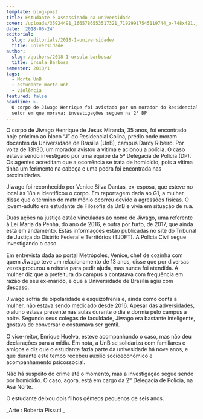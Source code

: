 ```yaml
---
template: blog-post
title: Estudante é assassinado na universidade
cover: /uploads/35924491_1665786553517321_71929917545119744_o-748x421.jpg
date: '2018-06-24'
editorial:
  slug: /editorials/2018-1-universidade/
  title: Universidade
author:
  slug: /authors/2018-1-ursula-barbosa/
  title: Úrsula Barbosa
semester: 2018/1
tags:
  - Morte UnB
  - estudante morto unb
  - violência
featured: false
headline: >-
  O corpo de Jiwago Henrique foi avistado por um morador do Residencial Colina,
  setor em que morava; investigações seguem na 2° DP
---
```

O corpo de Jiwago Henrique de Jesus Miranda, 35 anos, foi encontrado hoje próximo ao bloco “J” do Residencial Colina, prédio onde moram docentes da Universidade de Brasília (UnB), campus Darcy Ribeiro. Por volta de 13h30, um morador avistou a vítima e acionou a polícia. O caso estava sendo investigado por uma equipe da 5ª Delegacia de Polícia (DP). Os agentes acreditam que a ocorrência se trata de homicídio, pois a vítima tinha um ferimento na cabeça e uma pedra foi encontrada nas proximidades.



Jiwago foi reconhecido por Venice Silva Dantas, ex-esposa, que esteve no local às 18h e identificou o corpo. Em reportagem dada ao G1, a mulher disse que o término do matrimônio ocorreu devido à agressões físicas. O jovem-adulto era estudante de Filosofia da UnB e vivia em situação de rua.



Duas ações na justiça estão vinculadas ao nome de Jiwago, uma referente à Lei Maria da Penha, do ano de 2016, e outra por furto, de 2017, que ainda está em andamento. Estas informações estão publicadas no site do Tribunal de Justiça do Distrito Federal e Territórios (TJDFT). A Polícia Civil segue investigando o caso.



Em entrevista dada ao portal Metrópoles, Venice, chef de cozinha com quem Jiwago teve um relacionamento de 13 anos, disse que por diversas vezes procurou a reitoria para pedir ajuda, mas nunca foi atendida. A mulher diz que a prefeitura do campus a contatava com frequência em razão de seu ex-marido, e que a Universidade de Brasília agiu com descaso.



Jiwago sofria de bipolaridade e esquizofrenia e, ainda como conta a mulher, não estava sendo medicado desde 2016. Apesar das adversidades, o aluno estava presente nas aulas durante o dia e dormia pelo campus à noite. Segundo seus colegas de faculdade, Jiwago era bastante inteligente, gostava de conversar e costumava ser gentil.



O vice-reitor, Enrique Huelva, esteve acompanhando o caso, mas não deu declarações para a mídia. Em nota, a UnB se solidariza com familiares e amigos e diz que o estudante fazia parte da univesidade há nove anos, e que durante este tempo recebeu auxílio socioeconômico e acompanhamento psicossocial.



Não há suspeito do crime até o momento, mas a investigação segue sendo por homicídio. O caso, agora, está em cargo da 2° Delegacia de Polícia, na Asa Norte.



O estudante deixou dois filhos gêmeos pequenos de seis anos.

_Arte : Roberta Pissuti _

